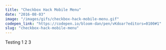```yaml
---
title: "Checkbox Hack Mobile Menu"
date: "2016-08-03"
image: "/images/gifs/checkbox-hack-mobile-menu.gif"
codepen_link: "https://codepen.io/bloom-dan/pen/vKdoar?editors=0100#1"
slug: "checkbox-hack-mobile-menu"
---
```


Testing 1 2 3
